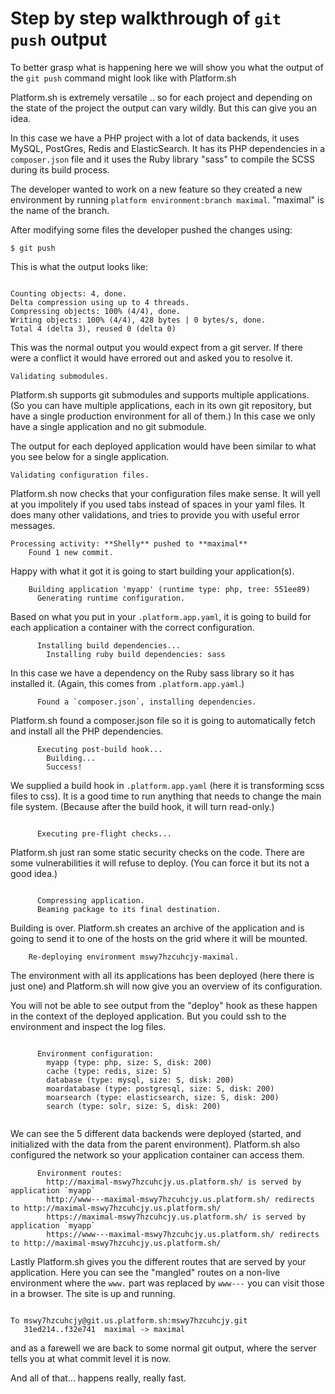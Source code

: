 # Step by step walkthrough of `git push` output
To better grasp what is happening here we will show you what the output
of the `git push` command might look like with Platform.sh

Platform.sh is extremely versatile .. so for each project and  depending
on the state of the project the output can vary wildly. But this can give
you an idea.

In this case we have a PHP project with a lot of data backends, it uses MySQL,
PostGres, Redis and ElasticSearch. It has its PHP dependencies in a 
`composer.json` file and it uses the Ruby library "sass" to compile the SCSS
during its build process.

The developer wanted to work on a new feature so they created a new environment by
running `platform environment:branch maximal`. "maximal" is the name of the 
branch.

After modifying some files the developer pushed the changes using:

```
$ git push
```

This is what the output looks like:
```

Counting objects: 4, done.
Delta compression using up to 4 threads.
Compressing objects: 100% (4/4), done.
Writing objects: 100% (4/4), 428 bytes | 0 bytes/s, done.
Total 4 (delta 3), reused 0 (delta 0)
```

This was the normal output you would expect from a git server. If there were a 
conflict it would have errored out and asked you to resolve it.

```
Validating submodules.
```
Platform.sh supports git submodules and supports multiple applications. (So you
can have multiple applications, each in its own git repository, but have a 
single production environment for all of them.) In this case we only have a 
single application and no git submodule.

The output for each deployed application would have been similar to what you see
 below for a single application.

```
Validating configuration files.
```
Platform.sh now checks that your configuration files make sense. It will yell at
you impolitely if you used tabs instead of spaces in your yaml files. It
does many other validations, and tries to provide you with useful error
messages.

```
Processing activity: **Shelly** pushed to **maximal**
    Found 1 new commit.
```

Happy with what it got it is going to start building your application(s).

```
    Building application 'myapp' (runtime type: php, tree: 551ee89)
      Generating runtime configuration.
```

Based on what you put in your `.platform.app.yaml`, it is going to build for each
application a container with the correct configuration.

```
      Installing build dependencies...
        Installing ruby build dependencies: sass
```
In this case we have a dependency on the Ruby sass library so it has installed 
it. (Again, this comes from `.platform.app.yaml`.)

```
      Found a `composer.json`, installing dependencies.

```

Platform.sh found a composer.json file so it is going to automatically fetch
and install all the PHP dependencies.

```
      Executing post-build hook...
        Building...
        Success!

```
We supplied a build hook in `.platform.app.yaml` (here it is transforming scss
files to css). It is a good time to run  anything that needs to change the main
file system. (Because after the build hook, it will turn read-only.)
```

      Executing pre-flight checks...

```
Platform.sh just ran some static security checks on the code. There are some 
vulnerabilities it will refuse to deploy. (You can force it but its not a good
idea.)
```

      Compressing application.
      Beaming package to its final destination.

```

Building is over. Platform.sh creates an archive of the application and is going
to send it to one of the hosts on the grid where it will be mounted.

```
    Re-deploying environment mswy7hzcuhcjy-maximal.
```
The environment with all its applications has been deployed (here there is just
one) and Platform.sh will now give you an overview of its configuration.

You will not be able to see output from the "deploy" hook as these happen in
the context of the deployed application. But you could ssh to the environment
and inspect the log files.

```

      Environment configuration:
        myapp (type: php, size: S, disk: 200)
        cache (type: redis, size: S)
        database (type: mysql, size: S, disk: 200)
        moardatabase (type: postgresql, size: S, disk: 200)
        moarsearch (type: elasticsearch, size: S, disk: 200)
        search (type: solr, size: S, disk: 200)
        
```
We can see the 5 different data backends were deployed (started, and initialized
with the data from the parent environment). Platform.sh also  configured the 
network so your application container can access them.

```
      Environment routes:
        http://maximal-mswy7hzcuhcjy.us.platform.sh/ is served by application `myapp`
        http://www---maximal-mswy7hzcuhcjy.us.platform.sh/ redirects to http://maximal-mswy7hzcuhcjy.us.platform.sh/
        https://maximal-mswy7hzcuhcjy.us.platform.sh/ is served by application `myapp`
        https://www---maximal-mswy7hzcuhcjy.us.platform.sh/ redirects to http://maximal-mswy7hzcuhcjy.us.platform.sh/
```

Lastly Platform.sh gives you the different routes that are served by your 
application. Here you can see the "mangled" routes on a non-live environment
where the `www.` part was replaced by `www---` you can visit those in a
browser. The site is up and running.

```

To mswy7hzcuhcjy@git.us.platform.sh:mswy7hzcuhcjy.git
   31ed214..f32e741  maximal -> maximal
```
and as a farewell we are back to some normal git output, where the server tells
you at what commit level it is now.

And all of that... happens really, really fast.

